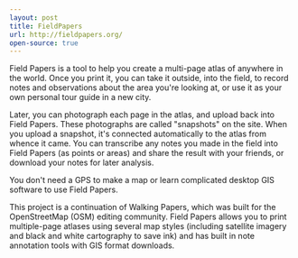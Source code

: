 ```yaml
---
layout: post
title: FieldPapers
url: http://fieldpapers.org/
open-source: true
---
```

Field Papers is a tool to help you create a multi-page atlas of anywhere in the world. Once you print it, you can take it outside, into the field, to record notes and observations about the area you're looking at, or use it as your own personal tour guide in a new city.

Later, you can photograph each page in the atlas, and upload back into Field Papers. These photographs are called "snapshots" on the site. When you upload a snapshot, it's connected automatically to the atlas from whence it came. You can transcribe any notes you made in the field into Field Papers (as points or areas) and share the result with your friends, or download your notes for later analysis.

You don't need a GPS to make a map or learn complicated desktop GIS software to use Field Papers.

This project is a continuation of Walking Papers, which was built for the OpenStreetMap (OSM) editing community. Field Papers allows you to print multiple-page atlases using several map styles (including satellite imagery and black and white cartography to save ink) and has built in note annotation tools with GIS format downloads. 
